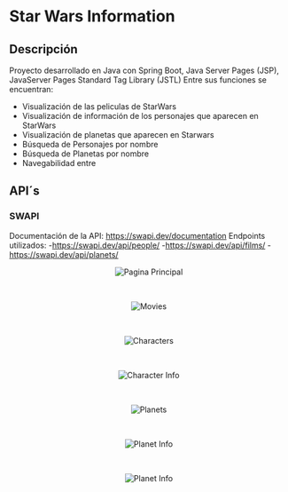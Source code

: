 # Star Wars Information
## Descripción
Proyecto desarrollado en Java con Spring Boot, Java Server Pages (JSP), JavaServer Pages Standard Tag Library (JSTL)
Entre sus funciones se encuentran:
- Visualización de las peliculas de StarWars
- Visualización de información de los personajes que aparecen en StarWars
- Visualización de planetas que aparecen en Starwars
- Búsqueda de Personajes por nombre
- Búsqueda de Planetas por nombre
- Navegabilidad entre 
## API´s
### SWAPI
Documentación de la API:
https://swapi.dev/documentation
Endpoints utilizados:
-https://swapi.dev/api/people/
-https://swapi.dev/api/films/
-https://swapi.dev/api/planets/
<p align="center"><img src="https://i.ibb.co/7XfpzNW/index.png" alt="Pagina Principal"></p>
<br>
<p align="center"><img src="https://i.ibb.co/F5z0BJc/movies.png" alt="Movies"></p>
<br>
<p align="center"><img src="https://i.ibb.co/ZfPcFnG/characters.png" alt="Characters"></p>
<br>
<p align="center"><img src="https://i.ibb.co/8McY6yh/character-Info.png" alt="Character Info"></p>
<br>
<p align="center"><img src="https://i.ibb.co/fHPhXqn/planets.png" alt="Planets"></p>
<br>
<p align="center"><img src="https://i.ibb.co/qpMnXv5/planet-Info.png" alt="Planet Info"></p>
<br>
<p align="center"><img src="https://i.ibb.co/tCwJ7r8/SEARCH.png" alt="Planet Info"></p>
<br>
